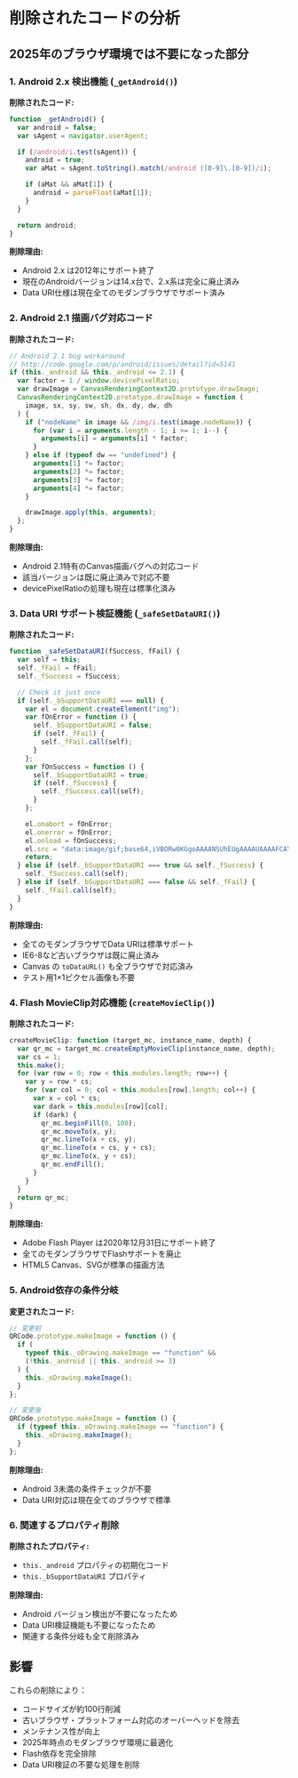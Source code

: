 # 削除されたコードの分析

## 2025年のブラウザ環境では不要になった部分

### 1. Android 2.x 検出機能 (`_getAndroid()`)

**削除されたコード:**
```javascript
function _getAndroid() {
  var android = false;
  var sAgent = navigator.userAgent;

  if (/android/i.test(sAgent)) {
    android = true;
    var aMat = sAgent.toString().match(/android ([0-9]\.[0-9])/i);

    if (aMat && aMat[1]) {
      android = parseFloat(aMat[1]);
    }
  }

  return android;
}
```

**削除理由:**
- Android 2.x は2012年にサポート終了
- 現在のAndroidバージョンは14.x台で、2.x系は完全に廃止済み
- Data URI仕様は現在全てのモダンブラウザでサポート済み

### 2. Android 2.1 描画バグ対応コード

**削除されたコード:**
```javascript
// Android 2.1 bug workaround
// http://code.google.com/p/android/issues/detail?id=5141
if (this._android && this._android <= 2.1) {
  var factor = 1 / window.devicePixelRatio;
  var drawImage = CanvasRenderingContext2D.prototype.drawImage;
  CanvasRenderingContext2D.prototype.drawImage = function (
    image, sx, sy, sw, sh, dx, dy, dw, dh
  ) {
    if ("nodeName" in image && /img/i.test(image.nodeName)) {
      for (var i = arguments.length - 1; i >= 1; i--) {
        arguments[i] = arguments[i] * factor;
      }
    } else if (typeof dw == "undefined") {
      arguments[1] *= factor;
      arguments[2] *= factor;
      arguments[3] *= factor;
      arguments[4] *= factor;
    }

    drawImage.apply(this, arguments);
  };
}
```

**削除理由:**
- Android 2.1特有のCanvas描画バグへの対応コード
- 該当バージョンは既に廃止済みで対応不要
- devicePixelRatioの処理も現在は標準化済み

### 3. Data URI サポート検証機能 (`_safeSetDataURI()`)

**削除されたコード:**
```javascript
function _safeSetDataURI(fSuccess, fFail) {
  var self = this;
  self._fFail = fFail;
  self._fSuccess = fSuccess;

  // Check it just once
  if (self._bSupportDataURI === null) {
    var el = document.createElement("img");
    var fOnError = function () {
      self._bSupportDataURI = false;
      if (self._fFail) {
        self._fFail.call(self);
      }
    };
    var fOnSuccess = function () {
      self._bSupportDataURI = true;
      if (self._fSuccess) {
        self._fSuccess.call(self);
      }
    };

    el.onabort = fOnError;
    el.onerror = fOnError;
    el.onload = fOnSuccess;
    el.src = "data:image/gif;base64,iVBORw0KGgoAAAANSUhEUgAAAAUAAAAFCAYAAACNbyblAAAAHElEQVQI12P4//8/w38GIAXDIBKE0DHxgljNBAAO9TXL0Y4OHwAAAABJRU5ErkJggg==";
    return;
  } else if (self._bSupportDataURI === true && self._fSuccess) {
    self._fSuccess.call(self);
  } else if (self._bSupportDataURI === false && self._fFail) {
    self._fFail.call(self);
  }
}
```

**削除理由:**
- 全てのモダンブラウザでData URIは標準サポート
- IE6-8など古いブラウザは既に廃止済み
- Canvas の `toDataURL()` も全ブラウザで対応済み
- テスト用1×1ピクセル画像も不要

### 4. Flash MovieClip対応機能 (`createMovieClip()`)

**削除されたコード:**
```javascript
createMovieClip: function (target_mc, instance_name, depth) {
  var qr_mc = target_mc.createEmptyMovieClip(instance_name, depth);
  var cs = 1;
  this.make();
  for (var row = 0; row < this.modules.length; row++) {
    var y = row * cs;
    for (var col = 0; col < this.modules[row].length; col++) {
      var x = col * cs;
      var dark = this.modules[row][col];
      if (dark) {
        qr_mc.beginFill(0, 100);
        qr_mc.moveTo(x, y);
        qr_mc.lineTo(x + cs, y);
        qr_mc.lineTo(x + cs, y + cs);
        qr_mc.lineTo(x, y + cs);
        qr_mc.endFill();
      }
    }
  }
  return qr_mc;
}
```

**削除理由:**
- Adobe Flash Player は2020年12月31日にサポート終了
- 全てのモダンブラウザでFlashサポートを廃止
- HTML5 Canvas、SVGが標準の描画方法

### 5. Android依存の条件分岐

**変更されたコード:**
```javascript
// 変更前
QRCode.prototype.makeImage = function () {
  if (
    typeof this._oDrawing.makeImage == "function" &&
    (!this._android || this._android >= 3)
  ) {
    this._oDrawing.makeImage();
  }
};

// 変更後
QRCode.prototype.makeImage = function () {
  if (typeof this._oDrawing.makeImage == "function") {
    this._oDrawing.makeImage();
  }
};
```

**削除理由:**
- Android 3未満の条件チェックが不要
- Data URI対応は現在全てのブラウザで標準

### 6. 関連するプロパティ削除

**削除されたプロパティ:**
- `this._android` プロパティの初期化コード
- `this._bSupportDataURI` プロパティ

**削除理由:**
- Android バージョン検出が不要になったため
- Data URI検証機能も不要になったため
- 関連する条件分岐も全て削除済み

## 影響

これらの削除により：
- コードサイズが約100行削減
- 古いブラウザ・プラットフォーム対応のオーバーヘッドを除去
- メンテナンス性が向上
- 2025年時点のモダンブラウザ環境に最適化
- Flash依存を完全排除
- Data URI検証の不要な処理を削除